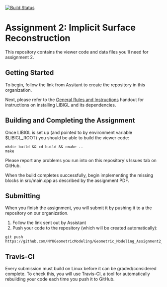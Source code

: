 [![Build Status](https://travis-ci.org/NYUGraphics/GM_Assignment_2.svg?branch=master)](https://travis-ci.org/NYUGraphics/GM_Assignment_2)
# Assignment 2: Implicit Surface Reconstruction

This repository contains the viewer code and data files you'll need for
assignment 2.

## Getting Started
To begin, follow the link from Assitant to create the repository in this organization.

Next, please refer to the [General Rules and Instructions](https://github.com/danielepanozzo/gp/raw/master/guidelines.pdf)
handout for instructions on installing LIBIGL and its dependencies.

## Building and Completing the Assignment
Once LIBIGL is set up (and pointed to by environment variable $LIBIGL_ROOT) you
should be able to build the viewer code:
```
mkdir build && cd build && cmake ..
make
```
Please report any problems you run into on this repository's Issues tab on
GitHub.

When the build completes successfully, begin implementing the missing blocks in
src/main.cpp as described by the assignment PDF.

## Submitting
When you finish the assignment, you will submit it by pushing it to a the
repository on our organization.

1. Follow the link sent out by Assistant
2. Push your code to the repository (which will be created automatically):
```
git push https://github.com/NYUGeometricModeling/Geometric_Modeling_Assignment2_USER
```

## Travis-CI
Every submission must build on Linux before it can be graded/considered
complete. To check this, you will use Travis-CI, a tool for automatically
rebuilding your code each time you push it to GitHub.
